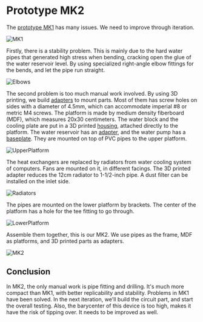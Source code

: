# Prototype MK2

The [prototype MK1](Prototype%20MK1.md) has many issues. We need to improve through iteration.

![MK1](Img/MK1/PrototypeMK1.jpg)

Firstly, there is a stability problem. This is mainly due to the hard water pipes that generated high stress when bending, cracking open the glue of the water reservoir level. By using specialized right-angle elbow fittings for the bends, and let the pipe run straight.

![Elbows](Img/MK2/Elbows.jpg)

The second problem is too much manual work involved. By using 3D printing, we build [adapters](/3DModel) to mount parts. Most of them has screw holes on sides with a diameter of 4.5mm, which can accommodate imperial #8 or metric M4 screws. The platform is made by medium density fiberboard (MDF), which measures 20x30 centimeters. The water block and the cooling plate are put in a 3D printed [housing](/3DModel/CoolingPlateHousing.stl), attached directly to the platform. The water reservoir has an [adapter](/3DModel/WaterReservoirAdapter.stl), and the water pump has a [baseplate](/3DModel/PumpBaseplate.stl). They are mounted on top of PVC pipes to the upper platform.

![UpperPlatform](Img/MK2/UpperPlatform.jpg)

The heat exchangers are replaced by radiators from water cooling system of computers. Fans are mounted on it, in different facings. The 3D printed adapter reduces the 12cm radiator to 1-1/2-inch pipe. A dust filter can be installed on the inlet side.

![Radiators](Img/MK2/Radiators.jpg)

The pipes are mounted on the lower platform by brackets. The center of the platform has a hole for the tee fitting to go through.

![LowerPlatform](Img/MK2/LowerPlatform.jpg)

Assemble them together, this is our MK2. We use pipes as the frame, MDF as platforms, and 3D printed parts as adapters.

![MK2](Img/MK2/PrototypeMK2.jpg)

## Conclusion

In MK2, the only manual work is pipe fitting and drilling. It's much more compact than MK1, with better replicability and stability. Problems in MK1 have been solved. In the next iteration, we'll build the circuit part, and start the overall testing. Also, the barycenter of this device is too high, makes it have the risk of tipping over. It needs to be improved as well.
